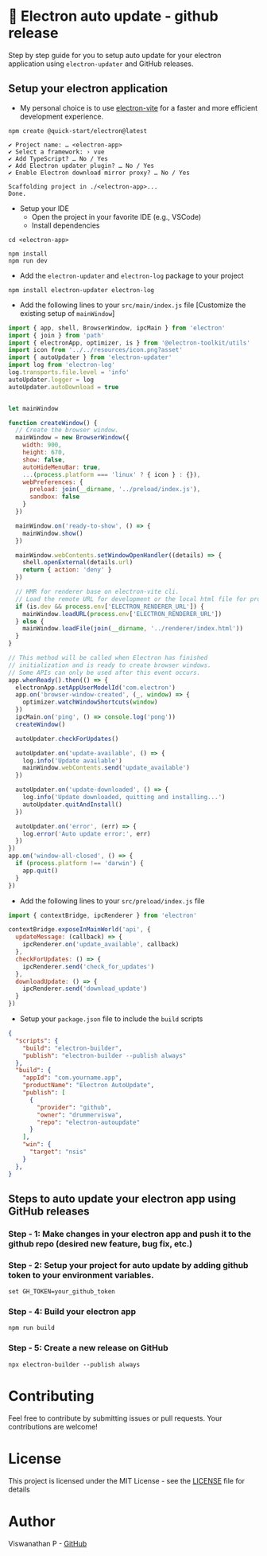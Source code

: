 # 🪫 Electron auto update - github release

Step by step guide for you to setup auto update for your electron application using `electron-updater` and GitHub releases.

## Setup your electron application

- My personal choice is to use [electron-vite](https://electron-vite.org/) for a faster and more efficient development experience.

```
npm create @quick-start/electron@latest
```

```
✔ Project name: … <electron-app>
✔ Select a framework: › vue
✔ Add TypeScript? … No / Yes
✔ Add Electron updater plugin? … No / Yes
✔ Enable Electron download mirror proxy? … No / Yes

Scaffolding project in ./<electron-app>...
Done.
```

- Setup your IDE
  - Open the project in your favorite IDE (e.g., VSCode)
  - Install dependencies

```
cd <electron-app>

npm install
npm run dev
```

- Add the `electron-updater` and `electron-log` package to your project

```
npm install electron-updater electron-log
```

- Add the following lines to your `src/main/index.js` file [Customize the existing setup of `mainWindow`]

```javascript
import { app, shell, BrowserWindow, ipcMain } from 'electron'
import { join } from 'path'
import { electronApp, optimizer, is } from '@electron-toolkit/utils'
import icon from '../../resources/icon.png?asset'
import { autoUpdater } from 'electron-updater'
import log from 'electron-log'
log.transports.file.level = 'info'
autoUpdater.logger = log
autoUpdater.autoDownload = true


let mainWindow

function createWindow() {
  // Create the browser window.
  mainWindow = new BrowserWindow({
    width: 900,
    height: 670,
    show: false,
    autoHideMenuBar: true,
    ...(process.platform === 'linux' ? { icon } : {}),
    webPreferences: {
      preload: join(__dirname, '../preload/index.js'),
      sandbox: false
    }
  })

  mainWindow.on('ready-to-show', () => {
    mainWindow.show()
  })

  mainWindow.webContents.setWindowOpenHandler((details) => {
    shell.openExternal(details.url)
    return { action: 'deny' }
  })

  // HMR for renderer base on electron-vite cli.
  // Load the remote URL for development or the local html file for production.
  if (is.dev && process.env['ELECTRON_RENDERER_URL']) {
    mainWindow.loadURL(process.env['ELECTRON_RENDERER_URL'])
  } else {
    mainWindow.loadFile(join(__dirname, '../renderer/index.html'))
  }
}

// This method will be called when Electron has finished
// initialization and is ready to create browser windows.
// Some APIs can only be used after this event occurs.
app.whenReady().then(() => {
  electronApp.setAppUserModelId('com.electron')
  app.on('browser-window-created', (_, window) => {
    optimizer.watchWindowShortcuts(window)
  })
  ipcMain.on('ping', () => console.log('pong'))
  createWindow()

  autoUpdater.checkForUpdates()

  autoUpdater.on('update-available', () => {
    log.info('Update available')
    mainWindow.webContents.send('update_available')
  })

  autoUpdater.on('update-downloaded', () => {
    log.info('Update downloaded, quitting and installing...')
    autoUpdater.quitAndInstall()
  })

  autoUpdater.on('error', (err) => {
    log.error('Auto update error:', err)
  })
})
app.on('window-all-closed', () => {
  if (process.platform !== 'darwin') {
    app.quit()
  }
})
```

- Add the following lines to your `src/preload/index.js` file

```javascript
import { contextBridge, ipcRenderer } from 'electron'

contextBridge.exposeInMainWorld('api', {
  updateMessage: (callback) => {
    ipcRenderer.on('update_available', callback)
  },
  checkForUpdates: () => {
    ipcRenderer.send('check_for_updates')
  },
  downloadUpdate: () => {
    ipcRenderer.send('download_update')
  }
})
```

- Setup your `package.json` file to include the `build` scripts

```json
{
  "scripts": {
    "build": "electron-builder",
    "publish": "electron-builder --publish always"
  },
  "build": {
    "appId": "com.yourname.app",
    "productName": "Electron AutoUpdate",
    "publish": [
      {
        "provider": "github",
        "owner": "drummerviswa",
        "repo": "electron-autoupdate"
      }
    ],
    "win": {
      "target": "nsis"
    }
  },
}
```

## Steps to auto update your electron app using GitHub releases

### Step - 1: Make changes in your electron app and push it to the github repo (desired new feature, bug fix, etc.)

### Step - 2: Setup your project for auto update by adding github token to your environment variables.

```
set GH_TOKEN=your_github_token
```

### Step - 4: Build your electron app

```
npm run build
```

### Step - 5: Create a new release on GitHub

```
npx electron-builder --publish always
```

# Contributing
Feel free to contribute by submitting issues or pull requests. Your contributions are welcome!
# License
This project is licensed under the MIT License - see the [LICENSE](LICENSE) file for details
# Author
Viswanathan P - [GitHub](https://github.com/drummerviswa)